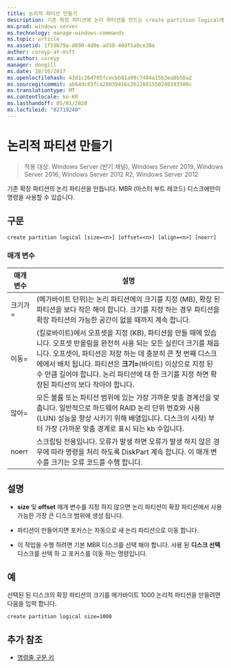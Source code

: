 ```yaml
---
title: 논리적 파티션 만들기
description: 기존 확장 파티션에 논리 파티션을 만드는 create partition logical에 대 한 참조 항목입니다.
ms.prod: windows-server
ms.technology: manage-windows-commands
ms.topic: article
ms.assetid: 1f59b79a-d690-4d0e-ad38-40df5a0ce38e
author: coreyp-at-msft
ms.author: coreyp
manager: dongill
ms.date: 10/16/2017
ms.openlocfilehash: 43d1c26d785fcecbb81a99c7484a15b3ea8b58a2
ms.sourcegitcommit: ab64dc83fca28039416c26226815502d0193500c
ms.translationtype: MT
ms.contentlocale: ko-KR
ms.lasthandoff: 05/01/2020
ms.locfileid: "82719240"
---
```

# <a name="create-partition-logical"></a>논리적 파티션 만들기

> 적용 대상: Windows Server (반기 채널), Windows Server 2019, Windows Server 2016, Windows Server 2012 R2, Windows Server 2012

기존 확장 파티션의 논리 파티션을 만듭니다. MBR (마스터 부트 레코드) 디스크에만이 명령을 사용할 수 있습니다.

## <a name="syntax"></a>구문  
  
```  
create partition logical [size=<n>] [offset=<n>] [align=<n>] [noerr]  
```  
  
### <a name="parameters"></a>매개 변수  
  
|  매개 변수  |                                                                                                                                                                                                                       설명                                                                                                                                                                                                                        |
|-------------|----------------------------------------------------------------------------------------------------------------------------------------------------------------------------------------------------------------------------------------------------------------------------------------------------------------------------------------------------------------------------------------------------------------------------------------------------------|
|  크기가\=<n>  |                                                                                                              (메가바이트 단위)는 논리 파티션에의 크기를 지정 \(MB\), 확장 된 파티션을 보다 작은 해야 합니다. 크기를 지정 하는 경우 파티션을 확장 파티션의 가능한 공간이 없을 때까지 계속 합니다.                                                                                                               |
| 이동\=<n> | (킬로바이트)에서 오프셋을 지정 \(KB\), 파티션을 만들 때에 있습니다. 오프셋 반올림을 완전히 사용 되는 모든 실린더 크기를 채웁니다. 오프셋이, 파티션은 저장 하는 데 충분히 큰 첫 번째 디스크에에서 배치 됩니다. 파티션은 **크기\=**(바이트) 이상으로 지정 된 수 만큼 길어야 합니다. 논리 파티션에 대 한 크기를 지정 하면 확장된 파티션의 보다 작아야 합니다. |
| 않아\=<n>  |                                                                                     모든 볼륨 또는 파티션 범위에 있는 가장 가까운 맞춤 경계선을 맞춥니다. 일반적으로 하드웨어 RAID 논리 단위 번호와 사용 \(LUN\) 성능을 향상 시키기 위해 배열입니다.  <n>디스크의 시작\) 부터 가장 \(가까운 맞춤 경계로 표시 되는 kb 수입니다.                                                                                      |
|    noerr    |                                                                                                                           스크립팅 전용입니다. 오류가 발생 하면 오류가 발생 하지 않은 경우에 따라 명령을 처리 하도록 DiskPart 계속 합니다. 이 매개 변수를 크기는 오류 코드를 수행 합니다.                                                                                                                           |
  
## <a name="remarks"></a>설명  
  
-   **size** 및 **offset** 매개 변수를 지정 하지 않으면 논리 파티션이 확장 파티션에서 사용 가능한 가장 큰 디스크 범위에 생성 됩니다.  
  
-   파티션이 만들어지면 포커스는 자동으로 새 논리 파티션으로 이동 합니다.  
  
-   이 작업을 수행 하려면 기본 MBR 디스크를 선택 해야 합니다. 사용 된 **디스크 선택** 디스크를 선택 하 고 포커스를 이동 하는 명령입니다.  
  
## <a name="examples"></a>예  
선택된 된 디스크의 확장 파티션의 크기를 메가바이트 1000 논리적 파티션을 만들려면 다음을 입력 합니다.  
  
```  
create partition logical size=1000  
```  
  
## <a name="additional-references"></a>추가 참조  
- [명령줄 구문 키](command-line-syntax-key.md)  
  

  

